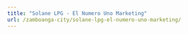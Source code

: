 ```yaml
---
title: "Solane LPG - El Numero Uno Marketing"
url: /zamboanga-city/solane-lpg-el-numero-uno-marketing/
---
```

